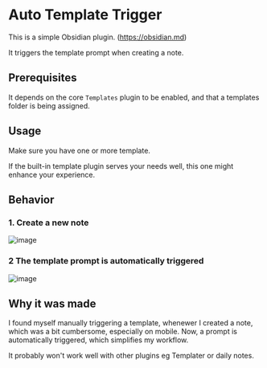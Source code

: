 # Auto Template Trigger
This is a simple Obsidian plugin. (https://obsidian.md)  

It triggers the template prompt when creating a note.

## Prerequisites
It depends on the core `Templates` plugin to be enabled, and that a templates folder is being assigned.

## Usage
Make sure you have one or more template.  

If the built-in template plugin serves your needs well, this one might enhance your experience. 

## Behavior
### 1. Create a new note
![image](https://user-images.githubusercontent.com/46031874/233847364-48e0ca1e-f8cc-4aff-a582-b9c9fdd215b8.png)
### 2 The template prompt is automatically triggered
![image](https://user-images.githubusercontent.com/46031874/233847405-6ad376cc-2d76-42fe-ba12-3e173d38163c.png)


## Why it was made
I found myself manually triggering a template, whenewer I created a note, which was a bit cumbersome, especially on mobile. 
Now, a prompt is automatically triggered, which simplifies my workflow.

It probably won't work well with other plugins eg Templater or daily notes. 

